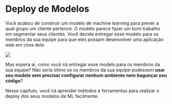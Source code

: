 # Deploy de Modelos

Você acabou de construir um modelo de machine learning para prever a qual grupo um cliente pertence. O modelo parece fazer um bom trabalho em segmentar seus clientes. Você decide entregar esse modelo para os membros da sua equipe para que eles possam desenvolver uma aplicação web em cima dele.

![](https://miro.medium.com/max/700/1*pxPlfd5nl8I8N8tnj0WieQ.png)

Mas espera aí, como você irá entregar esse modelo para os membros da sua equipe? Não seria ótimo se os membros da sua equipe pudessem **usar seu modelo sem precisar configurar nenhum ambiente nem bagunçar seu código**?

Nesse capítulo, você irá aprender métodos e ferramentas para realizar o deploy dos seus modelos de ML facilmente.